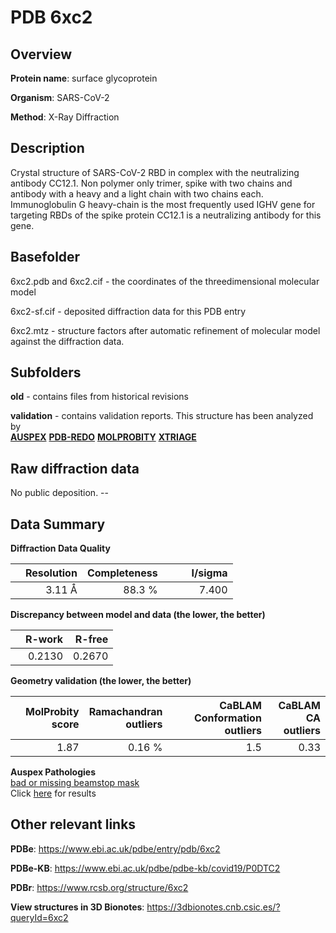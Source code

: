 # PDB 6xc2

## Overview

**Protein name**: surface glycoprotein

**Organism**: SARS-CoV-2

**Method**: X-Ray Diffraction

## Description

Crystal structure of SARS-CoV-2 RBD in complex with the neutralizing antibody CC12.1. Non polymer only trimer, spike with two chains and antibody with a heavy and a light chain with two chains each. Immunoglobulin G heavy-chain is the most frequently used IGHV gene for targeting RBDs of the spike protein CC12.1 is a neutralizing antibody for this gene.

## Basefolder

6xc2.pdb and 6xc2.cif - the coordinates of the threedimensional molecular model

6xc2-sf.cif - deposited diffraction data for this PDB entry

6xc2.mtz - structure factors after automatic refinement of molecular model against the diffraction data.

## Subfolders



**old** - contains files from historical revisions

**validation** - contains validation reports. This structure has been analyzed by <br>[**AUSPEX**](https://github.com/thorn-lab/coronavirus_structural_task_force/tree/master/pdb/surface_glycoprotein/SARS-CoV-2/6xc2/validation/auspex) [**PDB-REDO**](https://github.com/thorn-lab/coronavirus_structural_task_force/tree/master/pdb/surface_glycoprotein/SARS-CoV-2/6xc2/validation/pdb-redo) [**MOLPROBITY**](https://github.com/thorn-lab/coronavirus_structural_task_force/tree/master/pdb/surface_glycoprotein/SARS-CoV-2/6xc2/validation/molprobity) [**XTRIAGE**](https://github.com/thorn-lab/coronavirus_structural_task_force/blob/master/pdb/surface_glycoprotein/SARS-CoV-2/6xc2/validation/Xtriage_output.log)   



## Raw diffraction data

No public deposition. --<br> 

## Data Summary
**Diffraction Data Quality**

|   | Resolution | Completeness| I/sigma |
|---|-------------:|----------------:|--------------:|
|   |3.11 Å|88.3  %|<img width=50/>7.400|

**Discrepancy between model and data (the lower, the better)**

|   | **R-work**| **R-free**   
|---|-------------:|----------------:|           
||  0.2130|  0.2670|

**Geometry validation (the lower, the better)**

|   |**MolProbity<br>score**| **Ramachandran<br>outliers** | **CaBLAM<br>Conformation outliers** | **CaBLAM<br>CA outliers** |
|---|-------------:|----------------:|----------------:|----------------:|
||  1.87|  0.16 %|1.5|0.33|

**Auspex Pathologies**<br> [bad or missing beamstop mask](https://www.auspex.de/pathol/#2)<br>Click [here](https://github.com/thorn-lab/coronavirus_structural_task_force/blob/master/pdb/surface_glycoprotein/SARS-CoV-2/6xc2/validation/auspex/6xc2_auspex_comments.txt)  for results

 



## Other relevant links 
**PDBe**:  https://www.ebi.ac.uk/pdbe/entry/pdb/6xc2

**PDBe-KB**: https://www.ebi.ac.uk/pdbe/pdbe-kb/covid19/P0DTC2 
 
**PDBr**: https://www.rcsb.org/structure/6xc2 

**View structures in 3D Bionotes**: https://3dbionotes.cnb.csic.es/?queryId=6xc2


